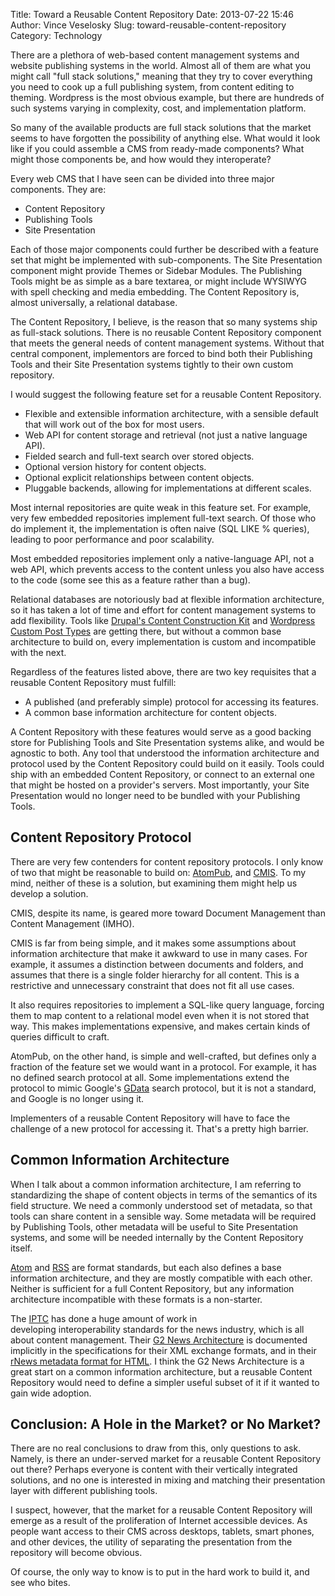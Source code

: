 Title: Toward a Reusable Content Repository
Date: 2013-07-22 15:46
Author: Vince Veselosky
Slug: toward-reusable-content-repository
Category: Technology

There are a plethora of web-based content management systems and website
publishing systems in the world. Almost all of them are what you might
call "full stack solutions," meaning that they try to cover everything
you need to cook up a full publishing system, from content editing to
theming. Wordpress is the most obvious example, but there are hundreds
of such systems varying in complexity, cost, and implementation
platform.

So many of the available products are full stack solutions that the
market seems to have forgotten the possibility of anything else. What
would it look like if you could assemble a CMS from ready-made
components? What might those components be, and how would they
interoperate?

Every web CMS that I have seen can be divided into three major
components. They are:

-   Content Repository
-   Publishing Tools
-   Site Presentation

Each of those major components could further be described with a feature
set that might be implemented with sub-components. The Site Presentation
component might provide Themes or Sidebar Modules. The Publishing Tools
might be as simple as a bare textarea, or might include WYSIWYG with
spell checking and media embedding. The Content Repository is, almost
universally, a relational database.

The Content Repository, I believe, is the reason that so many systems
ship as full-stack solutions. There is no reusable Content Repository
component that meets the general needs of content management systems.
Without that central component, implementors are forced to bind both
their Publishing Tools and their Site Presentation systems tightly to
their own custom repository.

I would suggest the following feature set for a reusable Content
Repository.

-   Flexible and extensible information architecture, with a sensible
    default that will work out of the box for most users.
-   Web API for content storage and retrieval (not just a native
    language API).
-   Fielded search and full-text search over stored objects.
-   Optional version history for content objects.
-   Optional explicit relationships between content objects.
-   Pluggable backends, allowing for implementations at different
    scales.

Most internal repositories are quite weak in this feature set. For
example, very few embedded repositories implement full-text search. Of
those who do implement it, the implementation is often naive (SQL LIKE %
queries), leading to poor performance and poor scalability. 

Most embedded repositories implement only a native-language API, not a
web API, which prevents access to the content unless you also have
access to the code (some see this as a feature rather than a bug). 

Relational databases are notoriously bad at flexible information
architecture, so it has taken a lot of time and effort for content
management systems to add flexibility. Tools like [Drupal's Content
Construction Kit][] and [Wordpress Custom Post Types][] are getting
there, but without a common base architecture to build on, every
implementation is custom and incompatible with the next.

Regardless of the features listed above, there are two key requisites
that a reusable Content Repository must fulfill:

-   A published (and preferably simple) protocol for accessing its
    features.
-   A common base information architecture for content objects.

A Content Repository with these features would serve as a good backing
store for Publishing Tools and Site Presentation systems alike, and
would be agnostic to both. Any tool that understood the information
architecture and protocol used by the Content Repository could build on
it easily. Tools could ship with an embedded Content Repository, or
connect to an external one that might be hosted on a provider's servers.
Most importantly, your Site Presentation would no longer need to be
bundled with your Publishing Tools.

## Content Repository Protocol

There are very few contenders for content repository protocols. I only
know of two that might be reasonable to build on: [AtomPub][], and
[CMIS][]. To my mind, neither of these is a solution, but examining them
might help us develop a solution.

CMIS, despite its name, is geared more toward Document Management than
Content Management (IMHO). 

CMIS is far from being simple, and it makes some assumptions about
information architecture that make it awkward to use in many cases. For
example, it assumes a distinction between documents and folders, and
assumes that there is a single folder hierarchy for all content. This is
a restrictive and unnecessary constraint that does not fit all use
cases. 

It also requires repositories to implement a SQL-like query language,
forcing them to map content to a relational model even when it is not
stored that way. This makes implementations expensive, and makes certain
kinds of queries difficult to craft.

AtomPub, on the other hand, is simple and well-crafted, but defines only
a fraction of the feature set we would want in a protocol. For example,
it has no defined search protocol at all. Some implementations extend
the protocol to mimic Google's [GData][] search protocol, but it is not
a standard, and Google is no longer using it.

Implementers of a reusable Content Repository will have to face the
challenge of a new protocol for accessing it. That's a pretty high
barrier.

## Common Information Architecture

When I talk about a common information architecture, I am referring to
standardizing the shape of content objects in terms of the semantics of
its field structure. We need a commonly understood set of metadata, so
that tools can share content in a sensible way. Some metadata will be
required by Publishing Tools, other metadata will be useful to Site
Presentation systems, and some will be needed internally by the Content
Repository itself.

[Atom][] and [RSS][] are format standards, but each also defines a base
information architecture, and they are mostly compatible with each
other. Neither is sufficient for a full Content Repository, but any
information architecture incompatible with these formats is a
non-starter.

The [IPTC][] has done a huge amount of work in
developing interoperability standards for the news industry, which is
all about content management. Their [G2 News Architecture][] is
documented implicitly in the specifications for their XML exchange
formats, and in their [rNews metadata format for HTML][]. I think the G2
News Architecture is a great start on a common information architecture,
but a reusable Content Repository would need to define a simpler useful
subset of it if it wanted to gain wide adoption.

## Conclusion: A Hole in the Market? or No Market?

There are no real conclusions to draw from this, only questions to ask.
Namely, is there an under-served market for a reusable Content
Repository out there? Perhaps everyone is content with their vertically
integrated solutions, and no one is interested in mixing and matching
their presentation layer with different publishing tools.

I suspect, however, that the market for a reusable Content Repository
will emerge as a result of the proliferation of Internet accessible
devices. As people want access to their CMS across desktops, tablets,
smart phones, and other devices, the utility of separating the
presentation from the repository will become obvious.

Of course, the only way to know is to put in the hard work to build it,
and see who bites.


  [Drupal's Content Construction Kit]: https://drupal.org/project/cck
  [Wordpress Custom Post Types]: http://codex.wordpress.org/Post_Types
  [AtomPub]: http://bitworking.org/projects/atom/rfc5023.html
  [CMIS]: http://en.wikipedia.org/wiki/Content_Management_Interoperability_Services
  [GData]: https://developers.google.com/gdata/
  [Atom]: http://en.wikipedia.org/wiki/Atom_(standard)
  [RSS]: http://en.wikipedia.org/wiki/Rss
  [IPTC]: http://www.iptc.org/
  [G2 News Architecture]: http://www.iptc.org/site/News_Exchange_Formats/Developers/
  [rNews metadata format for HTML]: http://dev.iptc.org/rNews
